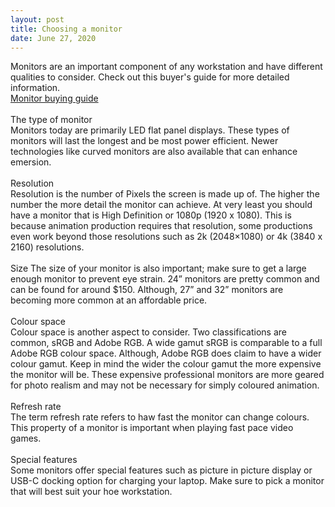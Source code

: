 ```yaml
---
layout: post
title: Choosing a monitor
date: June 27, 2020
--- 
```

Monitors are an important component of any workstation and have different qualities to consider. Check out this buyer's guide for more detailed information. 
<br>
[Monitor buying guide](https://www.newegg.com/insider/how-to-choose-the-best-computer-monitor-buying-guide/) <br>
<br>
The type of monitor 
<br>
Monitors today are primarily LED flat panel displays.  These types of monitors will last the longest and be most power efficient. Newer technologies like curved monitors are also available that can enhance emersion.  
<br>
Resolution  
Resolution is the number of Pixels the screen is made up of.  The higher the number the more detail the monitor can achieve.  At very least you should have a monitor that is High Definition or 1080p (1920 x 1080). This is because animation production requires that resolution, some productions even work beyond those resolutions such as 2k (2048×1080) or 4k (3840 x 2160) resolutions.  
<br>
Size 
The size of your monitor is also important; make sure to get a large enough monitor to prevent eye strain.  24” monitors are pretty common and can be found for around $150.  Although, 27” and 32” monitors are becoming more common at an affordable price.  
<br>
Colour space  
Colour space is another aspect to consider. Two classifications are common, sRGB and Adobe RGB. A wide gamut sRGB is comparable to a full Adobe RGB colour space.  Although, Adobe RGB does claim to have a wider colour gamut.  Keep in mind the wider the colour gamut the more expensive the monitor will be.  These expensive professional monitors are more geared for photo realism and may not be necessary for simply coloured animation.  
<br>
Refresh rate 
<br>
The term refresh rate refers to haw fast the monitor can change colours. This property of a monitor is important when playing fast pace video games.  
<br>
Special features 
<br>
Some monitors offer special features such as picture in picture display or USB-C docking option for charging your laptop.  Make sure to pick a monitor that will best suit your hoe workstation.  

